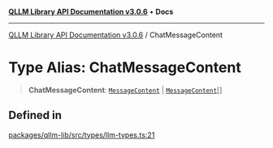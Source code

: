 [**QLLM Library API Documentation v3.0.6**](../README.md) • **Docs**

***

[QLLM Library API Documentation v3.0.6](../globals.md) / ChatMessageContent

# Type Alias: ChatMessageContent

> **ChatMessageContent**: [`MessageContent`](MessageContent.md) \| [`MessageContent`](MessageContent.md)[]

## Defined in

[packages/qllm-lib/src/types/llm-types.ts:21](https://github.com/quantalogic/qllm/blob/b15a3aa4af263bce36ea091a0f29bf1255b95497/packages/qllm-lib/src/types/llm-types.ts#L21)
